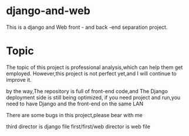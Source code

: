 # django-and-web
This is a django and Web front - and back -end separation project.
# Topic

The topic of this project  is  professional analysis,which  can  help  them get employed.
However,this project is not perfect yet,and I  will continue to  improve  it.

by the way,The repository is full of front-end code,and The Django deployment side is still being optimized,
if you need project and run,you need to have Django and the front-end on the same LAN

There are some bugs in this project,please bear with me

third director is django file
first/first/web director is web file
